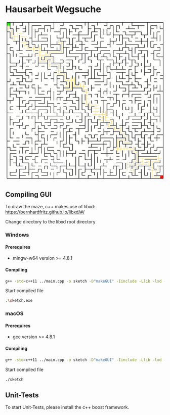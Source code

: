 # Hausarbeit Wegsuche

![Example](./Images/example1.png "Maze Example")

## Compiling GUI
To draw the maze, c++ makes use of libxd:
https://bernhardfritz.github.io/libxd/#/

Change directory to the libxd root directory

### Windows

#### Prerequires 
- mingw-w64 version >= 4.8.1

#### Compiling

```bash
g++ -std=c++11 ../main.cpp -o sketch -D"makeGUI" -Iinclude -Llib -lxd -lglad -lglfw3 -lkernel32 -luser32 -lgdi32 -lwinspool -lshell32 -lole32 -loleaut32 -luuid -lcomdlg32 -ladvapi32
```
Start compiled file
```bash
.\sketch.exe
```

### macOS

#### Prerequires 
- gcc version >= 4.8.1

#### Compiling
```bash
g++ -std=c++11 ../main.cpp -o sketch -D"makeGUI" -Iinclude -Llib -lxd -lglad -lglfw3 -framework Cocoa -framework IOKit -framework CoreFoundation -framework CoreVideo
```
Start compiled file
```bash
./sketch
```

## Unit-Tests
To start Unit-Tests, please install the c++ boost framework.


